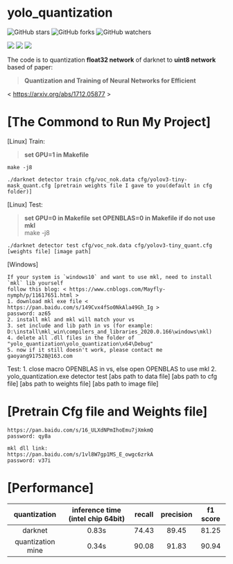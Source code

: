 # yolo_quantization
![GitHub stars](https://img.shields.io/github/stars/ArtyZe/yolo_quantization) ![GitHub forks](https://img.shields.io/github/forks/ArtyZe/yolo_quantization)  ![GitHub watchers](https://img.shields.io/github/watchers/ArtyZe/yolo_quantization)

![](https://img.shields.io/badge/LinuxCPU-Pass-brightgreen.svg?style=plastic) ![](https://img.shields.io/badge/LinuxGPU-Pass-brightgreen.svg?style=plastic) ![](https://img.shields.io/badge/WindowsCPU-Pass-brightgreen.svg?style=plastic)

The code is to quantization **float32 network** of darknet to **uint8 network** based of paper:

>**Quantization and Training of Neural Networks for Efficient**

< https://arxiv.org/abs/1712.05877 >

[The Commond to Run My Project]
=========
[Linux]
Train: 
>**set GPU=1 in Makefile**

	make -j8

	./darknet detector train cfg/voc_nok.data cfg/yolov3-tiny-mask_quant.cfg [pretrain weights file I gave to you(default in cfg folder)]

[Linux] Test:
>**set GPU=0 in Makefile**
**set OPENBLAS=0 in Makefile if do not use mkl**	
	make -j8
	
	./darknet detector test cfg/voc_nok.data cfg/yolov3-tiny_quant.cfg [weights file] [image path]

[Windows]

	If your system is `windows10` and want to use mkl, need to install `mkl` lib yourself
	follow this blog: < https://www.cnblogs.com/Mayfly-nymph/p/11617651.html >
	1. download mkl exe file < https://pan.baidu.com/s/149Cvx4fSo0NkAla49Gh_Ig >
	password: az65
	2. install mkl and mkl will match your vs
	3. set include and lib path in vs (for example: D:\install\mkl_win\compilers_and_libraries_2020.0.166\windows\mkl) 
	4. delete all .dll files in the folder of "yolo_quantization\yolo_quantization\x64\Debug"
	5. now if it still doesn't work, please contact me gaoyang917528@163.com
   
Test:
	1. close macro OPENBLAS in vs, else open OPENBLAS to use mkl
	2. yolo_quantization.exe detector test [abs path to data file] [abs path to cfg file] [abs path to weights file] [abs path to image file]

[Pretrain Cfg file and Weights file]
=========
	https://pan.baidu.com/s/16_ULXdNPmIhoEmu7jXmkmQ 
	password: qy8a 
	
	mkl dll link:
	https://pan.baidu.com/s/1vl8W7gp1MS_E_owgc6zrkA
	password: v37i
	
[Performance]
=========
 | quantization | inference time (intel chip 64bit) | recall | precision | f1 score |
 | :------: | :------: | :------: | :------: | :------: |
 | darknet | 0.83s | 74.43 | 89.45 | 81.25| 
 | quantization mine | 0.34s | 90.08 | 91.83 | 90.94 |


